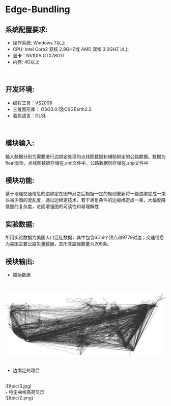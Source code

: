 # Edge-Bundling

## 系统配置要求:
- 操作系统: Windows 7以上
- CPU: Intel Core2 双核 2.8GHZ或 AMD 双核 3.0GHZ 以上
- 显卡：NVIDIA GTX780TI 
- 内存: 4G以上

<br>

## 开发环境:
- 编程工具：VS2008
- 三维图形库： OSG3.0.1及OSGEarth2.2
- 着色语言：GLSL

<br>

## 模块输入:
输入数据分别为需要进行边绑定处理的点线图数据和辅助绑定的公路数据。数据为float类型，点线图数据存储在.xml文件中，公路数据则存储在.shp文件中
<br>

## 模块功能:
基于地理交通信息的边绑定在图布局之后根据一定的规则重新将一些边绑定成一束以减少图的混乱度，通过边绑定技术，若干满足条件的边被绑定成一束，大幅度降低图的复杂度，进而增强图的可读性和易理解性
<br>

## 实验数据:
所用实验数据为美国人口迁徙数据，其中包含6516个顶点和9779对边；交通信息为美国主要公路矢量数据，其所含路径数量为209条。
<br>

## 模块输出:
- 原始数据
<br>

![](pic/1.jpg)  
<br>
- 边绑定处理后
<br>
![](pic/3.jpg) 
<br>
- 特定曲线高亮显示
<br>
![](pic/2.png) 

